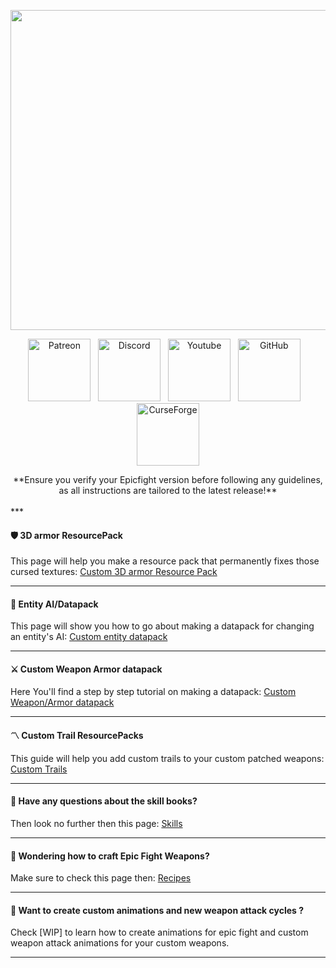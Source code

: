 <!-- Do not edit this! -->
<p align="center">  <img src="https://github.com/Yesssssman/epicfightmod/assets/77132244/bec07057-7c32-464d-a679-688c92e7c794" alt="Image" width="2048" height="512">  </p>
<p style="text-align: center;"><a title="Patreon" href="https://www.patreon.com/bePatron?u=53051224" target="_blank" rel="noopener noreferrer"><img src="https://github.com/Yesssssman/epicfightmod/assets/77132244/7c517b51-581a-48dc-9130-aaad326dbcb4" alt="Patreon" width="100" height="100" /></a>&nbsp; &nbsp;<a title="Discord" href="https://discord.com/invite/NbAJwj8RHg" target="_blank" rel="noopener noreferrer"><img src="https://github.com/Yesssssman/epicfightmod/assets/77132244/f3358cb9-f3cd-46e7-9ed0-a90bc2b1b188" alt="Discord" width="100" height="100" /></a>&nbsp; &nbsp;<a title="YouTube" href="https://www.youtube.com/@yesman4100" target="_blank" rel="noopener noreferrer"><img src="https://github.com/Yesssssman/epicfightmod/assets/77132244/3f2de855-e926-4eb9-a20c-4c6f44828250" alt="Youtube" width="100" height="100" /></a>&nbsp; &nbsp;<a title="GitHub" href="https://github.com/Yesssssman/epicfightmod/" target="_blank" rel="noopener noreferrer"><img src="https://github.com/Yesssssman/epicfightmod/assets/77132244/23220c47-c1e5-4e2b-82aa-876a86d7ed1a" alt="GitHub" width="100" height="100" /></a>&nbsp; &nbsp;<a title="CurseForge" href="https://www.curseforge.com/minecraft/mc-mods/epic-fight-mod" target="_blank" rel="noopener noreferrer"><img src="https://github.com/Yesssssman/epicfightmod/assets/77132244/3fcda922-a1d2-475a-ba30-d8f5cd88ff3e" alt="CurseForge" width="100" height="100" /></a></p>
<center> **Ensure you verify your Epicfight version before following any guidelines, as all instructions are tailored to the latest release!** </center><br>  
***
  
#### 🛡️ 3D armor ResourcePack

This page will help you make a resource pack that permanently fixes those cursed textures: [Custom 3D armor Resource Pack](Armor/3Darmor_page1)

***

#### 🧟 Entity AI/Datapack

This page will show you how to go about making a datapack for changing an entity's AI: [Custom entity datapack](Guides/page1)
***

#### ⚔️ Custom Weapon Armor datapack

Here You'll find a step by step tutorial on making a datapack: [Custom Weapon/Armor datapack](Guides/page2)

***
#### 〽️ Custom Trail ResourcePacks

This guide will help you add custom trails to your custom patched weapons: [Custom Trails](Guides/page4)
***
#### 📖 Have any questions about the skill books?

Then look no further then this page: [Skills](Misc/skills)

***
#### 📜 Wondering how to craft Epic Fight Weapons?

Make sure to check this page then: [Recipes](Misc/recipes)

***
#### 🦾 Want to create custom animations and new weapon attack cycles ?

Check [WIP] to learn how to create animations for epic fight and custom weapon attack animations for your custom weapons.

***
